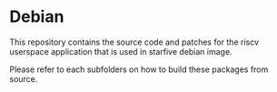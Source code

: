 # Debian

This repository contains the source code and patches for the riscv userspace application that is used in starfive debian image.

Please refer to each subfolders on how to build these packages from source.
